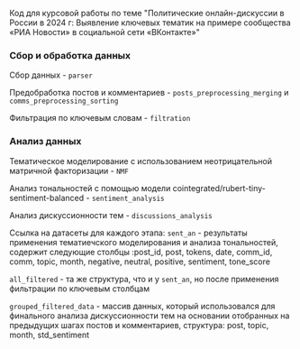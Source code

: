Код для курсовой работы по теме "Политические онлайн-дискуссии в России в 2024 г: Выявление ключевых тематик на примере сообщества «РИА Новости» в социальной сети «ВКонтакте»"

### Сбор и обработка данных

Сбор данных - `parser`

Предобработка постов и комментариев - `posts_preprocessing_merging` и `comms_preprocessing_sorting`

Фильтрация по ключевым словам - `filtration`

### Анализ данных

Тематическое моделирование с использованием неотрицательной матричной факторизации - `NMF`

Анализ тональностей с помощью модели cointegrated/rubert-tiny-sentiment-balanced - `sentiment_analysis`

Анализ дискуссионности тем - `discussions_analysis`

Ссылка на датасеты для каждого этапа: 
`sent_an` -  результаты применения тематиечского моделирования и анализа тональностей, содержит следующие столбцы :post_id, post, tokens, date, comm_id, comm, topic, month, negative, neutral, positive, sentiment, tone_score

`all_filtered` - та же структура, что и у `sent_an`, но после применения фильтрации по ключевым столбцам

`grouped_filtered_data` - массив данных, который использовался для финального анализа дискуссионности тем на основании отобранных на предыдущих шагах постов и комментариев, структура: post, topic, month, std_sentiment

